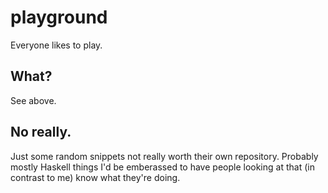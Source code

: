 # playground

Everyone likes to play.

## What?

See above.

## No really.

Just some random snippets not really worth their own repository.
Probably mostly Haskell things I'd be emberassed to have people
looking at that (in contrast to me) know what they're doing.
